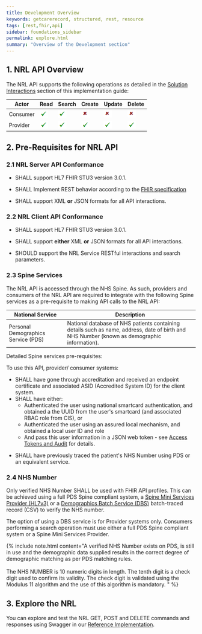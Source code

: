 ```yaml
---
title: Development Overview
keywords: getcarerecord, structured, rest, resource
tags: [rest,fhir,api]
sidebar: foundations_sidebar
permalink: explore.html
summary: "Overview of the Development section"
---
```


<!--
{% include custom/search.warnbanner.html %}

{% include custom/api_overview.svg %}
-->

## 1. NRL API Overview ##

<!--This section provides NRL implementers with an overview of the NRL API.-->

The NRL API supports the following operations as detailed in the [Solution Interactions](overview_interactions.html) section of this implementation guide:


|Actor|Read|Search|Create|Update|Delete|
| ------------- | ------------- | ------------- | ------------- | ------------- | ------------- | 
|Consumer|![Tick](images/tick.png)|![Tick](images/tick.png)|![Cross](images/cross.png)|![Cross](images/cross.png)|![Cross](images/cross.png)|
|Provider|![Tick](images/tick.png)|![Tick](images/tick.png)|![Tick](images/tick.png)|![Tick](images/tick.png)|![Tick](images/tick.png)|


<!--
- Consumer discovery of patient records on the NRLI National Record Locator Index
- Consumer retrieval of patient records from the NRL National Record Locator
- Provider creation, updates and deletions of patient record pointers on the NRLI National Record Locator Index
-->


## 2. Pre-Requisites for NRL API ##

### 2.1 NRL Server API Conformance ###

- SHALL support HL7 FHIR STU3 version 3.0.1.

<!--- SHALL support the CareConnect Patient resource profile.
- SHALL support at least one additional resource profile from the list of CareConnect Profiles-->

- SHALL Implement REST behavior according to the [FHIR specification](http://www.hl7.org/fhir/STU3/http.html)

- SHALL support XML **or** JSON formats for all API interactions.

<!-- SHALL expose a valid NRL FHIR [CapabilityStatement](https://www.hl7.org/fhir/STU3/capabilitystatement.html) identifying the list of profiles, operations and search parameters supported. See [NRL API FHIR Capability Statement profile](api_foundation_conformance.html).-->

<!--- - SHALL support the NRLS-DocumentReference-1 resource profile.

- SHOULD identify the resource profiles supported as part of the FHIR meta.profile attribute for each instance.-->

### 2.2 NRL Client API Conformance ###

- SHALL support HL7 FHIR STU3 version 3.0.1.

<!--- SHALL support the CareConnect Patient resource profile.
- SHALL support at least one additional resource profile from the list of CareConnect Profiles-->

- SHALL support **either** XML **or** JSON formats for all API interactions.


- SHOULD support the NRL Service RESTful interactions and search parameters.

<!-- SHOULD support the RESTful interactions and search parameters as declared in the NRL FHIR Server CapabilityStatement.-->


### 2.3 Spine Services ###

The NRL API is accessed through the NHS Spine. As such, providers and consumers of the NRL API are required to integrate with the following Spine services as a pre-requisite to making API calls to the NRL API:


|National Service|Description|
| ------------- | ------------- |
|Personal Demographics Service (PDS)|National database of NHS patients containing details such as name, address, date of birth and NHS Number (known as demographic information).|

<!--
|Spine Security Proxy (SSP)|Spine server that acts as an intermediary for requests from clients seeking resources from other servers [TBC]|
-->

Detailed Spine services pre-requisites:

To use this API, provider/ consumer systems:

- SHALL have gone through accreditation and received an endpoint certificate and associated ASID (Accredited System ID) for the client system.
- SHALL have either:
	- Authenticated the user using national smartcard authentication, and obtained a the UUID from the user's smartcard (and associated RBAC role from CIS), or
	- Authenticated the user using an assured local mechanism, and obtained a local user ID and role
	- And pass this user information in a JSON web token - see [Access Tokens and Audit](integration_access_tokens_and_audit_JWT.html) for details.

<!--
{% include warning.html content="It is not yet clear, whether or not national identity is needed to be established for a client to interact with the NRL. Further elaboration of NRL consumer and provider authentication scenarios is expected." %}
-->
- SHALL have previously traced the patient's NHS Number using PDS or an equivalent service.



<!--
- Provider/ consumer systems SHALL have gone through accreditation and received an endpoint certificate and associated ASID for the client system.
- Provider/ consumer systems SHALL be capable of PDS tracing (or equivalent service e.g. SMSP) of patients
- Provider/ consumer systems SHALL have obtained a local user ID and role and passed this user information in a JSON web token.
-->
<!--- Provider/ consumer systems Shall have either authenticated the user using national smartcard authentication, and obtained a UUID from the user’s smartcard (and associated RBAC role from CIS) or authenticated the user using an assured local mechanism, and obtained a local user ID and role and passed this user information in a JSON web token.
- Spine Security Proxy (SSP) [TBC]
-->

### 2.4 NHS Number ###

Only verified NHS Number SHALL be used with FHIR API profiles. This can be achieved using a full PDS Spine compliant system, a [Spine Mini Services Provider (HL7v3)](https://nhsconnect.github.io/spine-smsp/) or a [Demographics Batch Service (DBS)](https://developer.nhs.uk/library/systems/demographic-batch-service-dbs/) batch-traced record (CSV) to verify the NHS number. 

The option of using a DBS service is for Provider systems only. Consumers performing a search operation must use either a full PDS Spine compliant system or a Spine Mini Services Provider. 

{% include note.html content="A verified NHS Number exists on PDS, is still in use and the demographic data supplied results in the correct degree of demographic matching as per PDS matching rules.<br/><br/>The NHS NUMBER is 10 numeric digits in length. The tenth digit is a check digit used to confirm its validity. The check digit is validated using the Modulus 11 algorithm and the use of this algorithm is mandatory. " %}


## 3. Explore the NRL ##

You can explore and test the NRL GET, POST and DELETE commands and responses using Swagger in our [Reference Implementation](https://data.developer.nhs.uk/nrls-ri/index.html).



